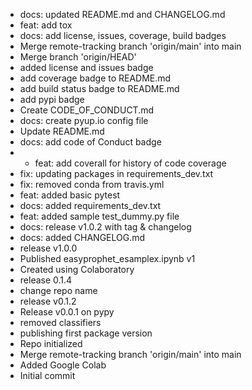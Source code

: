 - docs: updated README.md and CHANGELOG.md
- feat: add tox
- docs: add license, issues, coverage, build badges
- Merge remote-tracking branch 'origin/main' into main
- Merge branch 'origin/HEAD'
- added license and issues badge
- add coverage badge to README.md
- add build status badge to README.md
- add pypi badge
- Create CODE_OF_CONDUCT.md
- docs: create pyup.io config file
- Update README.md
- docs: add code of Conduct badge
- - feat: add coverall for history of code coverage
- fix: updating packages in requirements_dev.txt
- fix: removed conda from travis.yml
- feat: added basic pytest
- docs: added requirements_dev.txt
- feat: added sample test_dummy.py file
- docs: release v1.0.2 with tag & changelog
- docs: added CHANGELOG.md
- release v1.0.0
- Published easyprophet_esamplex.ipynb v1
- Created using Colaboratory
- release 0.1.4
- change repo name
- release v0.1.2
- Release v0.0.1 on pypy
- removed classifiers
- publishing first package version
- Repo initialized
- Merge remote-tracking branch 'origin/main' into main
- Added Google Colab
- Initial commit
